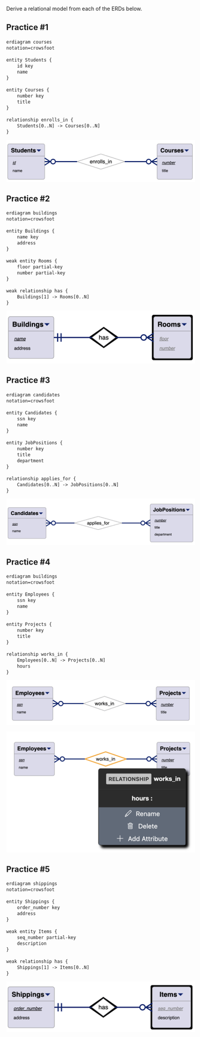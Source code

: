 Derive a relational model from each of the ERDs below. 

## Practice #1

```
erdiagram courses
notation=crowsfoot

entity Students {
    id key
    name 
}

entity Courses { 
    number key
    title
}

relationship enrolls_in {
    Students[0..N] -> Courses[0..N]
}
```

![pic1.png](pics/pic1.png)

## Practice #2

```
erdiagram buildings
notation=crowsfoot

entity Buildings {
    name key
    address
}

weak entity Rooms { 
    floor partial-key
    number partial-key
}

weak relationship has {
    Buildings[1] -> Rooms[0..N]
}
```

![pic2.png](pics/pic2.png)

## Practice #3

```
erdiagram candidates
notation=crowsfoot

entity Candidates {
    ssn key
    name 
}

entity JobPositions { 
    number key 
    title 
    department 
}

relationship applies_for {
    Candidates[0..N] -> JobPositions[0..N]
}
```

![pic3.png](pics/pic3.png)

## Practice #4

```
erdiagram buildings
notation=crowsfoot

entity Employees {
    ssn key 
    name 
}

entity Projects { 
    number key 
    title 
}

relationship works_in {
    Employees[0..N] -> Projects[0..N]
    hours
}
```

![pic4.png](pics/pic4.png)

![pic5.png](pics/pic5.png)

## Practice #5

```
erdiagram shippings
notation=crowsfoot

entity Shippings {
    order_number key 
    address
}

weak entity Items { 
    seq_number partial-key
    description 
}

weak relationship has { 
    Shippings[1] -> Items[0..N]
}
```

![pic6.png](pics/pic6.png)


